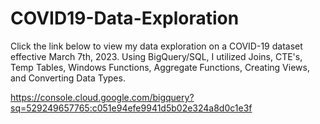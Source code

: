 # COVID19-Data-Exploration

Click the link below to view my data exploration on a COVID-19 dataset effective March 7th, 2023.
Using BigQuery/SQL, I utilized Joins, CTE's, Temp Tables, Windows Functions, Aggregate Functions, Creating Views, and Converting Data Types. 

https://console.cloud.google.com/bigquery?sq=529249657765:c051e94efe9941d5b02e324a8d0c1e3f
